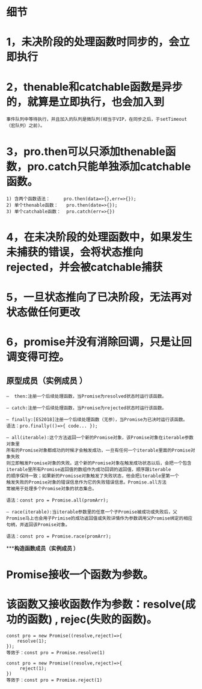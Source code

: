 # 细节
#  1，未决阶段的处理函数时同步的，会立即执行

#  2，thenable和catchable函数是异步的，就算是立即执行，也会加入到
    事件队列中等待执行，并且加入的队列是微队列(相当于VIP，在同步之后，于setTimeout（宏队列）之前)。

#  3，pro.then可以只添加thenable函数，pro.catch只能单独添加catchable函数。
    1) 含两个函数语法：     pro.then(data=>{},err=>{});
    2) 单个thenable函数：   pro.then(date=>{});
    3) 单个catchable函数：  pro.catch(err=>{})

#  4，在未决阶段的处理函数中，如果发生未捕获的错误，会将状态推向rejected，并会被catchable捕获

#  5，一旦状态推向了已决阶段，无法再对状态做任何更改

#  6，promise并没有消除回调，只是让回调变得可控。

## 原型成员（实例成员 ）
    —  then:注册一个后续处理函数，当Promise为resolved状态时运行该函数。

    — catch:注册一个后续处理函数，当Promise为rejected状态时运行该函数。

    — finally:[ES2018]注册一个后续处理函数（无参），当Promise为已决时运行该函数。
    语法：pro.finally(()=>{ code... });

    — all(iterable):这个方法返回一个新的Promise对象，该Promise对象在iterable参数对象里
    所有的Promise对象都成功的时候才会触发成功，一旦有任何一个iterable里面的Promise对象失败
    则立即触发Promise对象的失败。这个新的Promise对象在触发成功状态以后，会把一个包含
    iterable里所有Promise返回值的数组作为成功回调的返回值，顺序跟iterable
    的顺序保持一致；如果新的Promisse对象触发了失败状态，他会把iterable里第一个
    触发失败的Promise对象的错误信息作为它的失败错误信息。Promise.all方法
    常被用于处理多个Promise对象的状态集合。

    语法：const pro = Promise.all(promArr);

    — race(iterable):当iterable参数里的任意一个子Promise被成功或失败后，父
    Promise马上也会用子Primise的成功返回值或失败详情作为参数调用父Promise绑定的相应
    句柄，并返回该Promise对象。

    语法：const pro = Promise.race(promArr);

*************构造函数成员（实例成员 ）**********
  #  Promise接收一个函数为参数。
  #  该函数又接收函数作为参数：resolve(成功的函数) , rejec(失败的函数)。
    
    const pro = new Promise((resolve,reject)=>{
        resolve(1);
    });
    等效于：const pro = Promise.resolve(1) 

    const pro = new Promise((resolve,reject)=>{
         reject(1);
    })
    等效于：const pro = Promise.reject(1)